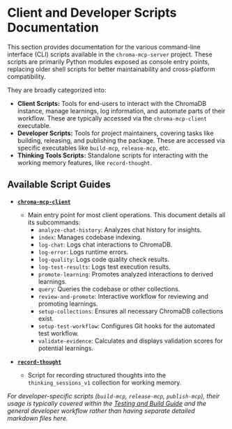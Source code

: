 # Client and Developer Scripts Documentation

This section provides documentation for the various command-line interface (CLI) scripts available in the `chroma-mcp-server` project. These scripts are primarily Python modules exposed as console entry points, replacing older shell scripts for better maintainability and cross-platform compatibility.

They are broadly categorized into:

- **Client Scripts:** Tools for end-users to interact with the ChromaDB instance, manage learnings, log information, and automate parts of their workflow. These are typically accessed via the `chroma-mcp-client` executable.
- **Developer Scripts:** Tools for project maintainers, covering tasks like building, releasing, and publishing the package. These are accessed via specific executables like `build-mcp`, `release-mcp`, etc.
- **Thinking Tools Scripts:** Standalone scripts for interacting with the working memory features, like `record-thought`.

## Available Script Guides

- **[`chroma-mcp-client`](./chroma-mcp-client.md)**
  - Main entry point for most client operations. This document details all its subcommands:
    - `analyze-chat-history`: Analyzes chat history for insights.
    - `index`: Manages codebase indexing.
    - `log-chat`: Logs chat interactions to ChromaDB.
    - `log-error`: Logs runtime errors.
    - `log-quality`: Logs code quality check results.
    - `log-test-results`: Logs test execution results.
    - `promote-learning`: Promotes analyzed interactions to derived learnings.
    - `query`: Queries the codebase or other collections.
    - `review-and-promote`: Interactive workflow for reviewing and promoting learnings.
    - `setup-collections`: Ensures all necessary ChromaDB collections exist.
    - `setup-test-workflow`: Configures Git hooks for the automated test workflow.
    - `validate-evidence`: Calculates and displays validation scores for potential learnings.

- **[`record-thought`](./record-thought.md)**
  - Script for recording structured thoughts into the `thinking_sessions_v1` collection for working memory.

*For developer-specific scripts (`build-mcp`, `release-mcp`, `publish-mcp`), their usage is typically covered within the [Testing and Build Guide](../rules/testing-and-build-guide.md) and the general developer workflow rather than having separate detailed markdown files here.*
